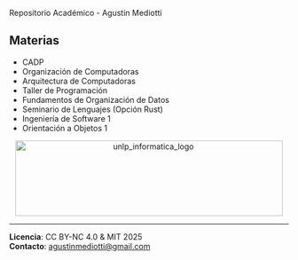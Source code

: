<!-- <pre align="center">
`7MMF'   `7MF'`7MN.   `7MF'`7MMF'      `7MM"""Mq.                                                       
  MM       M    MMN.    M    MM          MM   `MM.                                                      
  MM       M    M YMb   M    MM          MM   ,M9                                                       
  MM       M    M  `MN. M    MM          MMmmdM9                                                        
  MM       M    M   `MM.M    MM      ,   MM                                                             
  YM.     ,M    M     YMM    MM     ,M   MM                                                             
   `bmmmmd"'  .JML.    YM  .JMMmmmmMMM .JMML.                                                           
                                                                                                        
                                                                                                        
                                                                                                        
                      ,...                                                        ,,                    
`7MMF'              .d' ""                                                mm      db                    
  MM                dM`                                                   MM                            
  MM  `7MMpMMMb.   mMMmm   ,pW"Wq.  `7Mb,od8 `7MMpMMMb.pMMMb.   ,6"Yb.  mmMMmm  `7MM   ,p6"bo   ,6"Yb.  
  MM    MM    MM    MM    6W'   `Wb   MM' "'   MM    MM    MM  8)   MM    MM      MM  6M'  OO  8)   MM  
  MM    MM    MM    MM    8M     M8   MM       MM    MM    MM   ,pm9MM    MM      MM  8M        ,pm9MM  
  MM    MM    MM    MM    YA.   ,A9   MM       MM    MM    MM  8M   MM    MM      MM  YM.    , 8M   MM  
.JMML..JMML  JMML..JMML.   `Ybmd9'  .JMML.   .JMML  JMML  JMML.`Moo9^Yo.  `Mbmo .JMML. YMbmd'  `Moo9^Yo.
</pre> -->

Repositorio Académico - Agustin Mediotti

## Materias
- CADP
- Organización de Computadoras
- Arquitectura de Computadoras
- Taller de Programación
- Fundamentos de Organización de Datos
- Seminario de Lenguajes (Opción Rust)
- Ingeniería de Software 1
- Orientación a Objetos 1

<p align="center">
  <img margin="25" width="482" height="136" alt="unlp_informatica_logo" src="https://external-content.duckduckgo.com/iu/?u=https%3A%2F%2Fwww.info.unlp.edu.ar%2Fwp-content%2Fuploads%2F2019%2F05%2Flogo-info.png&f=1&nofb=1&ipt=12a115e80c4deebff930e96a7e8ecea5ff365df626d6d780387a9d7868604ef7" />
</p>

---

<!--footer-->
**Licencia**: CC BY-NC 4.0 & MIT 2025   
**Contacto**: agustinmediotti@gmail.com
